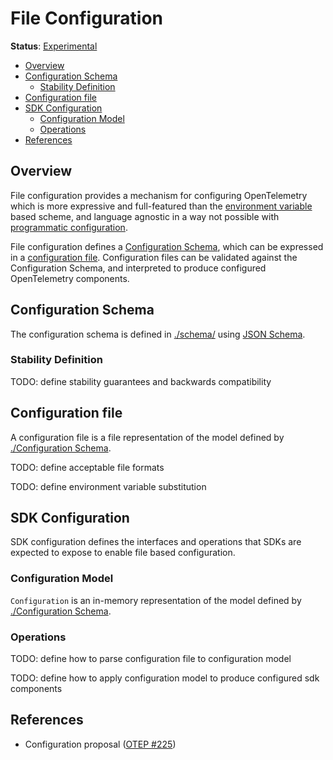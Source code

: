 # File Configuration

**Status**: [Experimental](../document-status.md)

<!-- toc -->

- [Overview](#overview)
- [Configuration Schema](#configuration-schema)
  * [Stability Definition](#stability-definition)
- [Configuration file](#configuration-file)
- [SDK Configuration](#sdk-configuration)
  * [Configuration Model](#configuration-model)
  * [Operations](#operations)
- [References](#references)

<!-- tocstop -->

## Overview

File configuration provides a mechanism for configuring OpenTelemetry which is
more expressive and full-featured than
the [environment variable](../sdk-environment-variables.md) based scheme, and
language agnostic in a way not possible
with [programmatic configuration](../sdk-configuration.md#programmatic).

File configuration defines a [Configuration Schema](#configuration-schema),
which can be expressed in a [configuration file](#configuration-file).
Configuration files can be validated against the Configuration Schema, and
interpreted to produce configured OpenTelemetry components.

## Configuration Schema

The configuration schema is defined in [./schema/](./schema)
using [JSON Schema](https://json-schema.org/).

### Stability Definition

TODO: define stability guarantees and backwards compatibility

## Configuration file

A configuration file is a file representation of the model defined
by [./Configuration Schema](#configuration-schema).

TODO: define acceptable file formats

TODO: define environment variable substitution

## SDK Configuration

SDK configuration defines the interfaces and operations that SDKs are expected
to expose to enable file based configuration.

### Configuration Model

`Configuration` is an in-memory representation of the model defined
by [./Configuration Schema](#configuration-schema).

### Operations

TODO: define how to parse configuration file to configuration model

TODO: define how to apply configuration model to produce configured sdk
components

## References

* Configuration
  proposal ([OTEP #225](https://github.com/open-telemetry/oteps/pull/225))
